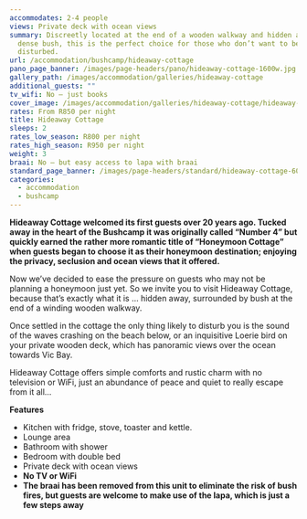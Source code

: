 ```yaml
---
accommodates: 2-4 people
views: Private deck with ocean views
summary: Discreetly located at the end of a wooden walkway and hidden amongst
  dense bush, this is the perfect choice for those who don’t want to be
  disturbed.
url: /accommodation/bushcamp/hideaway-cottage
pano_page_banner: /images/page-headers/pano/hideaway-cottage-1600w.jpg
gallery_path: /images/accommodation/galleries/hideaway-cottage
additional_guests: ""
tv_wifi: No – just books
cover_image: /images/accommodation/galleries/hideaway-cottage/hideaway-cottage-03-480w.jpg
rates: From R850 per night
title: Hideaway Cottage
sleeps: 2
rates_low_season: R800 per night
rates_high_season: R950 per night
weight: 3
braai: No – but easy access to lapa with braai
standard_page_banner: /images/page-headers/standard/hideaway-cottage-600w.jpg
categories:
  - accommodation
  - bushcamp
---
```

**Hideaway Cottage welcomed its first guests over 20 years ago. Tucked away in the heart of the Bushcamp it was originally called “Number 4” but quickly earned the rather more romantic title of “Honeymoon Cottage” when guests began to choose it as their honeymoon destination; enjoying the privacy, seclusion and ocean views that it offered.**

Now we’ve decided to ease the pressure on guests who may not be planning a honeymoon just yet. So we invite you to visit Hideaway Cottage, because that’s exactly what it is … hidden away, surrounded by bush at the end of a winding wooden walkway. 

Once settled in the cottage the only thing likely to disturb you is the sound of the waves crashing on the beach below, or an inquisitive Loerie bird on your private wooden deck, which has panoramic views over the ocean towards Vic Bay.

Hideaway Cottage offers simple comforts and rustic charm with no television or WiFi, just an abundance of peace and quiet to really escape from it all…

**Features**

* Kitchen with fridge, stove, toaster and kettle.
* Lounge area
* Bathroom with shower
* Bedroom with double bed
* Private deck with ocean views
* **No TV or WiFi**
* **The braai has been removed from this unit to eliminate the risk of bush fires, but guests are welcome to make use of the lapa, which is just a few steps away**